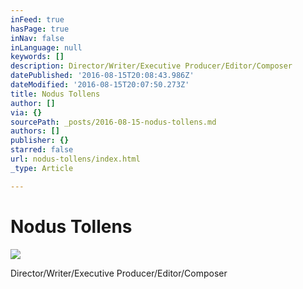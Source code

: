 ```yaml
---
inFeed: true
hasPage: true
inNav: false
inLanguage: null
keywords: []
description: Director/Writer/Executive Producer/Editor/Composer
datePublished: '2016-08-15T20:08:43.986Z'
dateModified: '2016-08-15T20:07:50.273Z'
title: Nodus Tollens
author: []
via: {}
sourcePath: _posts/2016-08-15-nodus-tollens.md
authors: []
publisher: {}
starred: false
url: nodus-tollens/index.html
_type: Article

---
```

# Nodus Tollens
![](https://imgflo.herokuapp.com/graph/vahj1ThiexotieMo/e2b0c6beafa806c003efc44b6bdafeb6/croprotate.jpg?cropheight=8000&cropwidth=5180&degrees=0&input=https%3A%2F%2Fthe-grid-user-content.s3-us-west-2.amazonaws.com%2F23f5db0e-3a37-4aed-8a1f-390a8a93c85a.jpg&x=0&y=0)

Director/Writer/Executive Producer/Editor/Composer